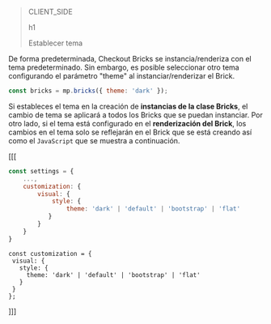 > CLIENT_SIDE
>
> h1
>
> Establecer tema 

De forma predeterminada, Checkout Bricks se instancia/renderiza con el tema predeterminado. Sin embargo, es posible seleccionar otro tema configurando el parámetro "theme" al instanciar/renderizar el Brick.

```javascript
const bricks = mp.bricks({ theme: 'dark' });
```

Si estableces el tema en la creación de **instancias de la clase Bricks**, el cambio de tema se aplicará a todos los Bricks que se puedan instanciar. Por otro lado, si el tema está configurado en el **renderización del Brick**, los cambios en el tema solo se reflejarán en el Brick que se está creando así como el `JavaScript` que se muestra a continuación.

[[[
```Javascript
const settings = {
    ...,
    customization: {
        visual: {
            style: {
                theme: 'dark' | 'default' | 'bootstrap' | 'flat'
           }
        }
    }    
}
```
```react-jsx
const customization = {
 visual: {
   style: {
     theme: 'dark' | 'default' | 'bootstrap' | 'flat'
   }
 }
};
```
]]]